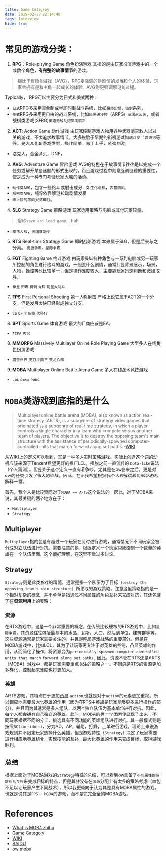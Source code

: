 ```yaml
---
title: Game Categroy
date: 2019-02-27 22:14:48
tags: Interview
hide: true
---
```

# 常见的游戏分类：
1. **RPG**：Role-playing Game  角色扮演游戏
其指的是由玩家扮演游戏中的一个或数个角色，**有完整的故事情节**的游戏。
> 相比于冒险类游戏（AVG），RPG更强调的是剧情的发展和个人的体验，玩家会拥有是和主角一起成长的体验。AVG则更强调解谜的过程。

Typically， RPG可以主要分为日式和美式两种：
- `日式`RPG多采用回合制或半即时制战斗系统，比如`最终幻想`，`仙剑`系列。
- `美式`RPG多采用更自由的战斗系统，比如`暗黑破坏神`（ARPG）`三国赵云传`，或者战棋类游戏(SPRG)`英雄无敌3`,`炮灰向前冲`

2. **ACT**: Action Game 动作游戏
由玩家控制游戏人物用各种武器消灭敌人以过关的游戏，不太追求故事情节，大多脱胎于早期的街机游戏如`魂斗罗``西游记`等等。是大众化的游戏类型，操作简单，易于上手，紧张刺激。
- 洛克人，合金弹头，DNF，

3. **AVG**: Adventure Game 冒险游戏
AVG的特色在于故事情节往往是以完成一个任务或解开某些谜题的形式出现的，而且游戏过程中刻意强调谜题的重要性，使之成为一种专门考验玩家大脑的活动。
- `动作类AVG`，包含一些格斗或射击成分，如`生化危机`，`古墓丽影`。
- `解密类AVG`，纯粹依靠解谜拉动剧情发展
- `未上锁的房间`,`纪念碑谷`。

4. **SLG** Strategy Game 策略游戏
玩家运用策略与电脑或其他玩家较量。
> 俗称`save and load game`... hah
- `樱花大战`，`三国群英传`

5. **RTS** Real-time Strategy Game 即时战略游戏
本来属于SLG，但是后来与之分离。 `魔兽争霸`，`星际争霸`

6. **FGT** Fighting Game 格斗游戏
由玩家操纵各种角色与一系列电脑或另一玩家所控制的角色进行格斗的游戏。一般没什么剧情，通常只是背景展示，场景，人物，操控等也比较单一，但是操作难度较大，主要靠玩家迅速判断和微操取胜。
- `拳皇` `街霸` `侍魂` `龙珠` `明星大乱斗`

7. **FPS** First Personal Shooting 第一人称射击
严格上说它属于ACT的一个分支，但是发展太快已经形成独立分支。
- `CS` `CF` `半条命` `代号47`

8. **SPT** Sports Game 体育游戏
最大的厂商应该是EA，
- `FIFA` `实况`

8. **MMORPG** Massively Multilayer Online Role Playing Game 大型多人在线角色扮演游戏
- `魔兽世界` `天刀` `剑网三` `天龙八部`

9. **MOBA** Multiplayer Online Battle Arena Game 多人在线战术竞技游戏
- `LOL` `Dota` `PUBG`

# `MOBA`类游戏到底指的是什么
> Multiplayer online battle arena (MOBA), also known as action real-time strategy (ARTS), is a subgenre of strategy video games that originated as a subgenre of real-time strategy, in which a player controls a single character in a team who compete versus another team of players. The objective is to destroy the opposing team's main structure with the assistance of periodically-spawned computer-controlled units that march forward along set paths. 
-[WIKI](https://en.wikipedia.org/wiki/Multiplayer_online_battle_arena)

从WIKI上的定义可以看到，其是一种多人实时策略游戏。实际上创造这个词的动机应该来源于Tencent希望更好的推广LOL，摆脱之前一直流传的	`Dota-like`说法（个人猜测）。但是关于这个定义一直有着争吵，尤其是在ow出来之后，更是对ow的分类引发了很大的论战。因此，在此我希望根据我个人理解试着对`MOBA`游戏解释一番。
  
首先，我个人是比较赞同对于`MOBA == ARTS`这个说法的。因此，对于MOBA来说，其最关键的两个地方在于：
- `Multiplayer`
- `Strategy`

## Multiplayer
`Multiplayer`指的就是有超过一个玩家在同时进行游戏，通常情况下不同玩家会被分成对立队伍进行对抗。需要注意的是，根据定义一个玩家只能控制一个数量的英雄在一个队伍里面。这个很好理解，在这里不做过多讨论。

## Strategy
`Strategy`则是此类游戏的精髓，通常是指一个队伍为了目标（`destroy the opposing team's main structure`）所采取的游戏策略。注意这里策略指的是一个相对复杂的概念，并不单单是指通过不同属性的角色互补来完成对抗，其还包含了在**资源利用**上的策略：

### 资源
在RTS游戏中，这是一个非常重要的概念。在传统比较硬核的RTS游戏中，比如`星际争霸`，其资源往往包括最基本的水晶，瓦斯，人口，然后到单位，建筑群等等。这些资源通常是玩家需要关注的，并且是整局游戏战略的重要部分。但是在MOBA游戏中，比如LOL，其为了让玩家更专注于对英雄的控制，凸显英雄的作用，从而简化了操作，将资源变为`periodically-spawned computer-controlled units that march forward along set paths.` 因此，资源不管在RTS还是ARTS（MOBA）游戏中，都是玩家需要重点关注的策略之一。不同的是RTS的资源更加多样化，控制起来难度也将更加大。

### 英雄
ARTS游戏，其特点在于更加凸显	`action`,也就是对于`action`的元素更加重视。所以相应地需要最大化英雄的作用（因为在RTS中英雄是玩家能够更多进行操作的部分）。并且因为其通常是多人组队，以两个独立队伍为基本单位进行对抗。因此，每个人都会拥有自己独立的英雄。此时，MOBA的另一个因素便显现了出来：不同玩家根据不同的分工，挑选具有不同功能的英雄组队进行对抗。其一般模式则是按照`3C(corridors)`，分为AD，AP，辅助，打野，上单进行游戏。理论上来说游戏规则并不限定玩家选择什么英雄，但是游戏特性（`Strategy`）决定了玩家需要进行相应地英雄组合，实现技能的互补，最大化英雄的作用来完成目标，取得游戏胜利。

## 总结
根据上面对于MOBA游戏的`Strategy`特征的总结，可以看到ow具备了`不同属性的英雄组合互补`来完成目标的特点，但是其并没有在`资源`分配上有太多的策略考虑（血包不足以让玩家产生不同战术），所以我更倾向于认为其是具有MOBA属性的游戏，也就是说其是`FPS + MOBA`的游戏，而不是完完全全的MOBA游戏。

# References
- [What is MOBA zhihu](https://www.zhihu.com/question/28158990/answer/610348261)
- [Game Category](http://gad.qq.com/article/detail/12646)
- [WIKI](https://en.wikipedia.org/wiki/Multiplayer_online_battle_arena)
- [BAIDU](https://baike.baidu.com/item/MOBA)
- [ow moba](https://nga.178.com/read.php?tid=9579599&rand=350)